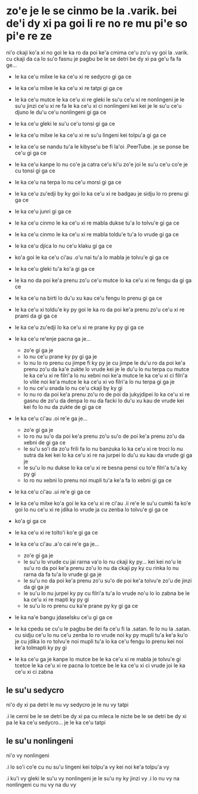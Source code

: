 zo'e je le se cinmo be la .varik. bei de'i dy xi pa goi li re no re mu pi'e so pi'e re ze
=========================================================================================

ni'o ckaji ko'a xi no goi le ka ro da poi ke'a cmima ce'u zo'u vy goi la .varik. cu ckaji da ca lo su'o fasnu je pagbu be le se detri be dy xi pa ge'u fa fa ge...

* le ka ce'u milxe le ka ce'u xi re sedycro gi ga ce
* le ka ce'u milxe le ka ce'u xi re tatpi gi ga ce
* le ka ce'u mutce le ka ce'u xi re gleki le su'u ce'u xi re nonlingeni je le su'u jinzi ce'u xi re fa le ka ce'u xi ci nonlingeni kei kei je le su'u ce'u djuno le du'u ce'u nonlingeni gi ga ce
* le ka ce'u gleki le su'u ce'u tonsi gi ga ce
* le ka ce'u milxe le ka ce'u xi re su'u lingeni kei tolpu'a gi ga ce
* le ka ce'u se nandu tu'a le kibyse'u be fi la'oi .PeerTube. je se ponse be ce'u gi ga ce
* le ka ce'u kanpe lo nu co'e ja catra ce'u ki'u zo'e joi le su'u ce'u co'e je cu tonsi gi ga ce
* le ka ce'u na terpa lo nu ce'u morsi gi ga ce
* le ka ce'u zu'edji by ky goi lo ka ce'u xi re badgau je sidju lo ro prenu gi ga ce
* le ka ce'u junri gi ga ce
* le ka ce'u cinmo le ka ce'u xi re mabla dukse tu'a lo tolvu'e gi ga ce
* le ka ce'u cinmo le ka ce'u xi re mabla toldu'e tu'a lo vrude gi ga ce
* le ka ce'u djica lo nu ce'u klaku gi ga ce
* ko'a goi le ka ce'u ci'au .o'u nai tu'a lo mabla je tolvu'e gi ga ce
* le ka ce'u gleki tu'a ko'a gi ga ce
* le ka no da poi ke'a prenu zo'u ce'u mutce lo ka ce'u xi re fengu da gi ga ce
* le ka ce'u na birti lo du'u xu kau ce'u fengu lo prenu gi ga ce
* le ka ce'u xi toldu'e ky py goi le ka ro da poi ke'a prenu zo'u ce'u xi re prami da gi ga ce
* le ka ce'u zu'edji lo ka ce'u xi re prane ky py gi ga ce
* le ka ce'u re'enje pacna ga je...

  * zo'e gi ga je
  * lo nu ce'u prane ky py gi ga je
  * lo nu lo ro prenu cu jimpe fi ky py je cu jimpe le du'u ro da poi ke'a prenu zo'u da ka'e zukte lo vrude kei je le du'u lo nu terpa cu mutce le ka ce'u xi re filri'a lo nu xebni noi ke'a mutce le ka ce'u xi ci filri'a lo vlile noi ke'a mutce le ka ce'u xi vo filri'a lo nu terpa gi ga je
  * lo nu ce'u snada lo nu ce'u ckaji by ky gi
  * lo nu ro da poi ke'a prenu zo'u ro de poi da jukyjdipei lo ka ce'u xi re gasnu de zo'u da denpa lo nu da facki lo du'u xu kau de vrude kei kei fo lo nu da zukte de gi ga ce

* le ka ce'u ci'au .oi re'e ga je...

  * zo'e gi ga je
  * lo ro nu su'o da poi ke'a prenu zo'u su'o de poi ke'a prenu zo'u da xebni de gi ga ce
  * le su'u so'i da zo'u frili fa lo nu banzuka lo ka ce'u xi re troci lo nu sutra da kei kei lo ka ce'u xi re na jurpei lo du'u xu kau da vrude gi ga je
  * le su'u lo nu dukse lo ka ce'u xi re besna pensi cu to'e filri'a tu'a ky py gi
  * lo ro nu xebni lo prenu noi mupli tu'a ke'a fa lo xebni gi ga ce

* le ka ce'u ci'au .ui re'e gi ga ce
* le ka ce'u milxe ko'a goi le ka ce'u xi re ci'au .ii re'e le su'u cumki fa ko'e goi lo nu ce'u xi re jdika lo vrude ja cu zenba lo tolvu'e gi ga ce
* ko'a gi ga ce
* le ka ce'u xi re tolto'i ko'e gi ga ce
* le ka ce'u ci'au .a'o cai re'e ga je...

  * zo'e gi ga je
  * le su'u lo vrude cu jai rarna va'o lo nu ckaji ky py... kei kei no'u le su'u ro da poi ke'a prenu zo'u lo nu da ckaji py ky cu rinka lo nu rarna da fa tu'a lo vrude gi ga je
  * le su'u no da poi ke'a prenu zo'u su'o de poi ke'a tolvu'e zo'u de jinzi da gi ga je
  * le su'u lo nu jurpei ky py cu filri'a tu'a lo vrude no'u lo lo zabna be le ka ce'u xi re mapti ky py gi
  * le su'u lo ro prenu cu ka'e prane py ky gi ga ce

* le ka na'e bangu jdaselsku ce'u gi ga ce
* le ka cpedu se cu'u le pagbu be dei fa ce'u fi la .satan. fe lo nu la .satan. cu sidju ce'u lo nu ce'u zenba lo ro vrude noi ky py mupli tu'a ke'a ku'o je cu jdika lo ro tolvu'e noi mupli tu'a lo ka ce'u fengu lo prenu kei noi ke'a tolmapti ky py gi
* le ka ce'u ga je kanpe lo mutce be le ka ce'u xi re mabla je tolvu'e gi tcetce le ka ce'u xi re pacna lo tcetce be le ka ce'u xi ci vrude joi le ka ce'u xi ci zabna

## le su'u sedycro
ni'o dy xi pa detri le nu vy sedycro je le nu vy tatpi

.i le cerni be le se detri be dy xi pa cu mleca le nicte be le se detri be dy xi pa le ka ce'u sedycro... je le ka ce'u tatpi

## le su'u nonlingeni
ni'o vy nonlingeni

.i lo so'i co'e cu nu su'u lingeni kei tolpu'a vy kei noi ke'a tolpu'a vy

.i ku'i vy gleki le su'u vy nonlingeni je le su'u ny ky jinzi vy  .i lo nu vy na nonlingeni cu nu vy na du vy
